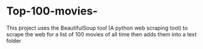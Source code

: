 # Top-100-movies-
This project uses the BeautifulSoup tool (A python web scraping tool) to scrape the web for a list of 100 movies of all time then adds them into a text folder
